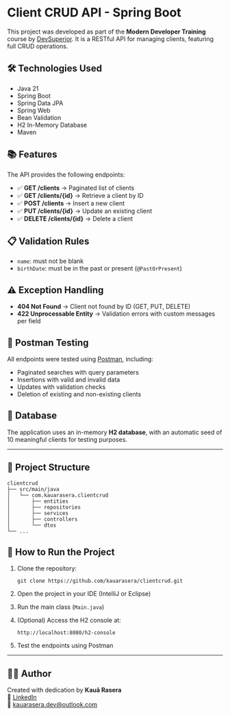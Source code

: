 
# Client CRUD API - Spring Boot

This project was developed as part of the **Modern Developer Training** course by [DevSuperior](https://devsuperior.com.br). It is a RESTful API for managing clients, featuring full CRUD operations.

## 🛠️ Technologies Used

- Java 21
- Spring Boot
- Spring Data JPA
- Spring Web
- Bean Validation
- H2 In-Memory Database
- Maven

## 📚 Features

The API provides the following endpoints:

- ✅ **GET /clients** → Paginated list of clients
- ✅ **GET /clients/{id}** → Retrieve a client by ID
- ✅ **POST /clients** → Insert a new client
- ✅ **PUT /clients/{id}** → Update an existing client
- ✅ **DELETE /clients/{id}** → Delete a client

## 📋 Validation Rules

- `name`: must not be blank
- `birthDate`: must be in the past or present (`@PastOrPresent`)

## ⚠️ Exception Handling

- **404 Not Found** → Client not found by ID (GET, PUT, DELETE)
- **422 Unprocessable Entity** → Validation errors with custom messages per field

## 🔌 Postman Testing

All endpoints were tested using [Postman](https://www.postman.com/), including:

- Paginated searches with query parameters
- Insertions with valid and invalid data
- Updates with validation checks
- Deletion of existing and non-existing clients

## 💾 Database

The application uses an in-memory **H2 database**, with an automatic seed of 10 meaningful clients for testing purposes.

---

## 📁 Project Structure

```
clientcrud
├── src/main/java
│   └── com.kauarasera.clientcrud
│       ├── entities
│       ├── repositories
│       ├── services
│       ├── controllers
│       └── dtos
└── ...
```

## 🚀 How to Run the Project

1. Clone the repository:
   ```
   git clone https://github.com/kauarasera/clientcrud.git
   ```

2. Open the project in your IDE (IntelliJ or Eclipse)

3. Run the main class (`Main.java`)

4. (Optional) Access the H2 console at:
   ```
   http://localhost:8080/h2-console
   ```

5. Test the endpoints using Postman

---

## 👨‍💻 Author

Created with dedication by **Kauã Rasera**  
🔗 [LinkedIn](https://www.linkedin.com/in/kauarasera)  
📧 kauarasera.dev@outlook.com
